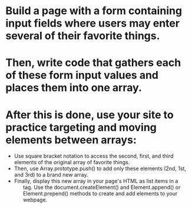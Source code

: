 # Build a page with a form containing input fields where users may enter several of their favorite things.

# Then, write code that gathers each of these form input values and places them into one array.

# After this is done, use your site to practice targeting and moving elements between arrays:
  - Use square bracket notation to access the second, first, and third elements of the original array of favorite things.
  - Then, use Array.prototype.push() to add only these elements (2nd, 1st, and 3rd) to a brand new array.
  - Finally, display this new array in your page's HTML as list items in a <ul> tag. Use the document.createElement() and Element.append() or Element.prepend() methods to create and add elements to your webpage.